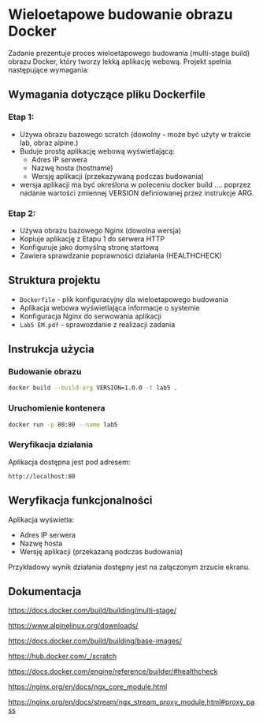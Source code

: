 # Wieloetapowe budowanie obrazu Docker

Zadanie prezentuje proces wieloetapowego budowania (multi-stage build) obrazu Docker, który tworzy lekką aplikację webową. Projekt spełnia następujące wymagania:

## Wymagania dotyczące pliku Dockerfile

### Etap 1:
- Używa obrazu bazowego scratch (dowolny - może być użyty w trakcie lab, obraz alpine.)
- Buduje prostą aplikację webową wyświetlającą:
  - Adres IP serwera
  - Nazwę hosta (hostname)
  - Wersję aplikacji (przekazywaną podczas budowania)
- wersja aplikacji ma być określona w poleceniu docker build …. poprzez nadanie 
wartości zmiennej VERSION definiowanej przez instrukcje ARG. 


### Etap 2:
- Używa obrazu bazowego Nginx (dowolna wersja)
- Kopiuje aplikację z Etapu 1 do serwera HTTP
- Konfiguruje jako domyślną stronę startową
- Zawiera sprawdzanie poprawności działania (HEALTHCHECK)

## Struktura projektu
- `Dockerfile` - plik konfiguracyjny dla wieloetapowego budowania
- Aplikacja webowa wyświetlająca informacje o systemie
- Konfiguracja Nginx do serwowania aplikacji
- `Lab5 EM.pdf` - sprawozdanie z realizacji zadania

## Instrukcja użycia

### Budowanie obrazu
```bash
docker build --build-arg VERSION=1.0.0 -t lab5 .
```

### Uruchomienie kontenera
```bash
docker run -p 80:80 --name lab5
```

### Weryfikacja działania

Aplikacja dostępna jest pod adresem:
```
http://localhost:80
```

## Weryfikacja funkcjonalności

Aplikacja wyświetla:
- Adres IP serwera
- Nazwę hosta
- Wersję aplikacji (przekazaną podczas budowania)

Przykładowy wynik działania dostępny jest na załączonym zrzucie ekranu.

## Dokumentacja

https://docs.docker.com/build/building/multi-stage/

https://www.alpinelinux.org/downloads/

https://docs.docker.com/build/building/base-images/

https://hub.docker.com/_/scratch

https://docs.docker.com/engine/reference/builder/#healthcheck 

https://nginx.org/en/docs/ngx_core_module.html

https://nginx.org/en/docs/stream/ngx_stream_proxy_module.html#proxy_pass


